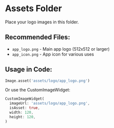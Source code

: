 # Assets Folder

Place your logo images in this folder.

## Recommended Files:
- `app_logo.png` - Main app logo (512x512 or larger)
- `app_icon.png` - App icon for various uses

## Usage in Code:

```dart
Image.asset('assets/logo/app_logo.png')
```

Or use the CustomImageWidget:

```dart
CustomImageWidget(
  imageUrl: 'assets/logo/app_logo.png',
  isAsset: true,
  width: 120,
  height: 120,
)
```
